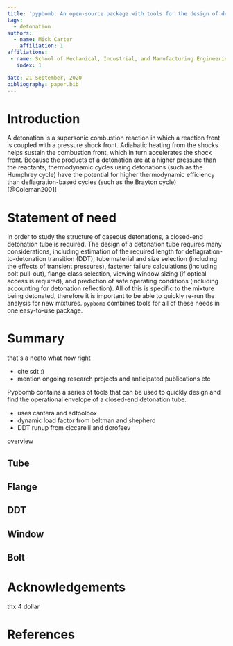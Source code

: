 ```yaml
---
title: 'pypbomb: An open-source package with tools for the design of detonation tubes'
tags:
  - detonation
authors:
  - name: Mick Carter
    affiliation: 1
affiliations:
 - name: School of Mechanical, Industrial, and Manufacturing Engineering, Oregon State University, Corvallis, OR, USA
   index: 1

date: 21 September, 2020
bibliography: paper.bib
---
```


# Introduction

A detonation is a supersonic combustion reaction in which a reaction front is coupled with a pressure shock front. Adiabatic heating from the shocks helps sustain the combustion front, which in turn accelerates the shock front. Because the products of a detonation are at a higher pressure than the reactants, thermodynamic cycles using detonations (such as the Humphrey cycle) have the potential for higher thermodynamic efficiency than deflagration-based cycles (such as the Brayton cycle) [@Coleman2001]

# Statement of need 

In order to study the structure of gaseous detonations, a closed-end detonation tube is required. The design of a detonation tube requires many considerations, including estimation of the required length for deflagration-to-detonation transition (DDT), tube material and size selection (including the effects of transient pressures), fastener failure calculations (including bolt pull-out), flange class selection, viewing window sizing (if optical access is required), and prediction of safe operating conditions (including accounting for detonation reflection). All of this is specific to the mixture being detonated, therefore it is important to be able to quickly re-run the analysis for new mixtures. ``pypbomb`` combines tools for all of these needs in one easy-to-use package.

# Summary

that's a neato what now right

* cite sdt :)
* mention ongoing research projects and anticipated publications etc

Pypbomb contains a series of tools that can be used to quickly design and find the operational envelope of a closed-end detonation tube. 

* uses cantera and sdtoolbox
* dynamic load factor from beltman and shepherd
* DDT runup from ciccarelli and dorofeev

overview

## Tube



## Flange



## DDT



## Window



## Bolt

# Acknowledgements

thx 4 dollar

# References